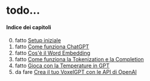 # todo...

#### Indice dei capitoli

00. fatto [Setup iniziale](00-setup)
01. fatto [Come funziona ChatGPT](01-come-funziona-gpt)
02. fatto [Cos'è il Word Embedding](02-embedding)
03. fatto [Come funziona la Tokenization e la Completion](03-tokenization)
04. fatto [Gioca con la Temperature in GPT](04-temperature)
05. da fare [Crea il tuo VoxelGPT con le API di OpenAI](05-openai)